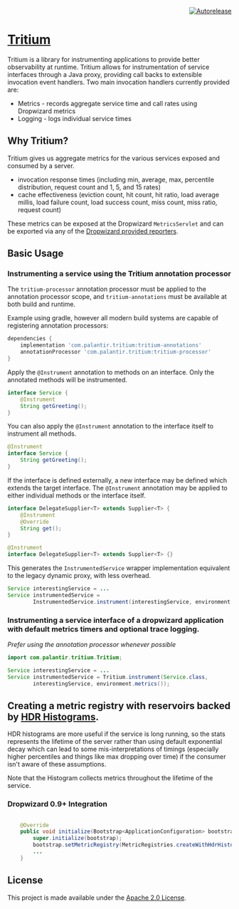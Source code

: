 <p align="right">
<a href="https://autorelease.general.dmz.palantir.tech/palantir/tritium"><img src="https://img.shields.io/badge/Perform%20an-Autorelease-success.svg" alt="Autorelease"></a>
</p>

# [Tritium](https://github.com/palantir/tritium)

Tritium is a library for instrumenting applications  to provide better observability at runtime. Tritium allows for instrumentation of service interfaces through a Java proxy, providing call backs to extensible invocation event handlers. Two main invocation handlers currently provided are:

* Metrics - records aggregate service time and call rates using Dropwizard metrics
* Logging - logs individual service times

## Why Tritium?

Tritium gives us aggregate metrics for the various services exposed and consumed by a server.

* invocation response times (including min, average, max, percentile distribution, request count and 1, 5, and 15 rates)
* cache effectiveness (eviction count, hit count, hit ratio, load average millis, load failure count, load success count, miss count, miss ratio, request count)

These metrics can be exposed at the Dropwizard ``MetricsServlet`` and can be exported via any of the [Dropwizard provided reporters](http://metrics.dropwizard.io/3.1.0/manual/core/#reporters).

## Basic Usage

### Instrumenting a service using the Tritium annotation processor

The `tritium-processor` annotation processor must be applied to the annotation processor scope, and `tritium-annotations` must be available at both build and runtime.

Example using gradle, however all modern build systems are capable of registering annotation processors:
```gradle
dependencies {
    implementation 'com.palantir.tritium:tritium-annotations'
    annotationProcessor 'com.palantir.tritium:tritium-processor'
}
```

Apply the `@Instrument` annotation to methods on an interface. Only the annotated methods will be instrumented.
```java
interface Service {
    @Instrument
    String getGreeting();
}
```

You can also apply the `@Instrument` annotation to the interface itself to instrument all methods.
```java
@Instrument
interface Service {
    String getGreeting();
}
```

If the interface is defined externally, a new interface may be defined which extends the target interface. The `@Instrument` annotation may be applied to either individual methods or the interface itself.
```java
interface DelegateSupplier<T> extends Supplier<T> {
    @Instrument
    @Override
    String get();
}
```
```java
@Instrument
interface DelegateSupplier<T> extends Supplier<T> {}
```

This generates the `InstrumentedService` wrapper implementation equivalent to the legacy dynamic proxy, with less overhead.
```java
Service interestingService = ...
Service instrumentedService =
        InstrumentedService.instrument(interestingService, environment.metrics());
```

### Instrumenting a service interface of a dropwizard application with default metrics timers and optional trace logging.

_Prefer using the annotation processor whenever possible_

```java
import com.palantir.tritium.Tritium;

Service interestingService = ...
Service instrumentedService = Tritium.instrument(Service.class,
        interestingService, environment.metrics());
```

## Creating a metric registry with reservoirs backed by [HDR Histograms](https://hdrhistogram.github.io/HdrHistogram/).

HDR histograms are more useful if the service is long running, so the stats represents the lifetime of the server rather than using default exponential decay which can lead to some mis-interpretations of timings (especially higher percentiles and things like max dropping over time) if the consumer isn't aware of these assumptions.

Note that the Histogram collects metrics throughout the lifetime of the service.

### Dropwizard 0.9+ Integration

```java

    @Override
    public void initialize(Bootstrap<ApplicationConfiguration> bootstrap) {
        super.initialize(bootstrap);
        bootstrap.setMetricRegistry(MetricRegistries.createWithHdrHistogramReservoirs());
        ...
    }
```

License
-------
This project is made available under the
[Apache 2.0 License](http://www.apache.org/licenses/LICENSE-2.0).

